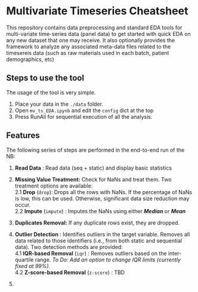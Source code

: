 # Multivariate Timeseries Cheatsheet

This repository contains data preprocessing and standard EDA tools for multi-variate time-series data (panel data) to get started with quick EDA on any new dataset that one may receive.
It also optionally provides the framework to analyze any associated meta-data files related to the timesereis data (such as raw materials used in each batch, patient demographics, etc)


## Steps to use the tool
The usage of the tool is very simple. 

1. Place your data in the `./data` folder.
2. Open `mv_ts_EDA.ipynb` and edit the `config` dict at the top
3. Press RunAll for sequential execution of all the analysis.

## Features 

The following series of steps are performed in the end-to-end run of the NB:

1. **Read Data** : Read data (seq + static) and display basic statistics  

2. **Missing Value Treatment:**  Check for NaNs and treat them. Two treatment options are available:  
   2.1 **Drop** (`drop`): Drops all the rows with NaNs. If the percentage of NaNs is low, this can be used. Otherwise, significant data size reduction may occur.  
   2.2 **Impute** (`impute`) : Imputes the NaNs using either ***Median***  or ***Mean***  

3. **Duplicates Removal:**  If any duplicate rows exist, they are dropped.  

4. **Outlier Detection** : Identifies outliers in the target variable. Removes all data related to those identifiers (i.e., from both static and sequential data).  Two detection methods are provided:  
   4.1 **IQR-based Removal** (`iqr`) : Removes outliers based on the inter-quartile range.  *To Do: Add an option to change IQR limits (currently fixed at 99%).*  
   4.2 **Z-score-based Removal** (`z-score`)  : TBD

6.  

